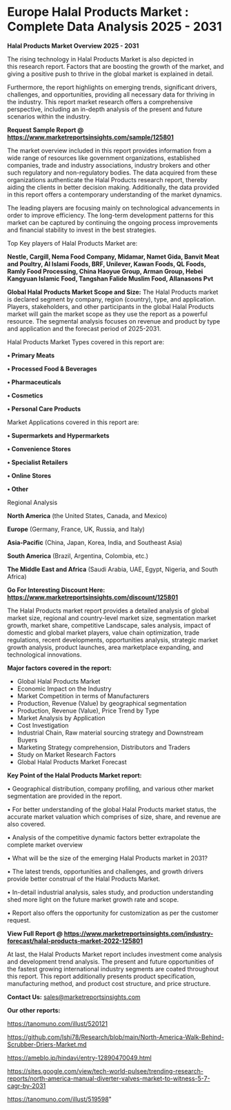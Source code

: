 # Europe Halal Products Market : Complete Data Analysis 2025 - 2031

<Strong> Halal Products Market Overview 2025 - 2031</strong>

The rising technology in Halal Products Market is also depicted in this research report. Factors that are boosting the growth of the market, and giving a positive push to thrive in the global market is explained in detail.

Furthermore, the report highlights on emerging trends, significant drivers, challenges, and opportunities, providing all necessary data for thriving in the industry. This report market research offers a comprehensive perspective, including an in-depth analysis of the present and future scenarios within the industry.

<strong>Request Sample Report @ <a href=https://www.marketreportsinsights.com/sample/125801>https://www.marketreportsinsights.com/sample/125801</a></strong>

The market overview included in this report provides information from a wide range of resources like government organizations, established companies, trade and industry associations, industry brokers and other such regulatory and non-regulatory bodies. The data acquired from these organizations authenticate the Halal Products research report, thereby aiding the clients in better decision making. Additionally, the data provided in this report offers a contemporary understanding of the market dynamics.

The leading players are focusing mainly on technological advancements in order to improve efficiency. The long-term development patterns for this market can be captured by continuing the ongoing process improvements and financial stability to invest in the best strategies.

Top Key players of Halal Products Market are:

<strong>Nestle, Cargill, Nema Food Company, Midamar, Namet Gida, Banvit Meat and Poultry, Al Islami Foods, BRF, Unilever, Kawan Foods, QL Foods, Ramly Food Processing, China Haoyue Group, Arman Group, Hebei Kangyuan Islamic Food, Tangshan Falide Muslim Food, Allanasons Pvt</strong>

<strong><b>Global Halal Products Market Scope and Size:</b></strong>
The Halal Products market is declared segment by company, region (country), type, and application. Players, stakeholders, and other participants in the global Halal Products market will gain the market scope as they use the report as a powerful resource. The segmental analysis focuses on revenue and product by type and application and the forecast period of 2025-2031.

Halal Products Market Types covered in this report are:

<strong>• Primary Meats

• Processed Food & Beverages

• Pharmaceuticals

• Cosmetics

• Personal Care Products</strong>

Market Applications covered in this report are:

<strong>• Supermarkets and Hypermarkets

• Convenience Stores

• Specialist Retailers

• Online Stores

• Other</strong> 

Regional Analysis

<strong>North America</strong> (the United States, Canada, and Mexico)

<strong>Europe</strong> (Germany, France, UK, Russia, and Italy)

<strong>Asia-Pacific</strong> (China, Japan, Korea, India, and Southeast Asia)

<strong>South America</strong> (Brazil, Argentina, Colombia, etc.)

<strong>The Middle East and Africa</strong> (Saudi Arabia, UAE, Egypt, Nigeria, and South Africa)

<strong>Go For Interesting Discount Here: <a href=https://www.marketreportsinsights.com/discount/125801>https://www.marketreportsinsights.com/discount/125801</a></strong>

The Halal Products market report provides a detailed analysis of global market size, regional and country-level market size, segmentation market growth, market share, competitive Landscape, sales analysis, impact of domestic and global market players, value chain optimization, trade regulations, recent developments, opportunities analysis, strategic market growth analysis, product launches, area marketplace expanding, and technological innovations.

<strong><b>Major factors covered in the report:</b></strong>
<ul>
  <li>Global Halal Products Market </li>
  <li>Economic Impact on the Industry</li>
  <li>Market Competition in terms of Manufacturers</li>
  <li>Production, Revenue (Value) by geographical segmentation</li>
  <li>Production, Revenue (Value), Price Trend by Type</li>
  <li>Market Analysis by Application</li>
  <li>Cost Investigation</li>
  <li>Industrial Chain, Raw material sourcing strategy and Downstream Buyers</li>
  <li>Marketing Strategy comprehension, Distributors and Traders</li>
  <li>Study on Market Research Factors</li>
  <li>Global Halal Products Market Forecast</li>
</ul>

<strong><b>Key Point of the Halal Products Market report:</b></strong>

• Geographical distribution, company profiling, and various other market segmentation are provided in the report.

• For better understanding of the global Halal Products market status, the accurate market valuation which comprises of size, share, and revenue are also covered.

• Analysis of the competitive dynamic factors better extrapolate the complete market overview

• What will be the size of the emerging Halal Products market in 2031?

• The latest trends, opportunities and challenges, and growth drivers provide better construal of the Halal Products Market.

• In-detail industrial analysis, sales study, and production understanding shed more light on the future market growth rate and scope.

• Report also offers the opportunity for customization as per the customer request.

<strong><b>View Full Report @ <a href=https://www.marketreportsinsights.com/industry-forecast/halal-products-market-2022-125801>https://www.marketreportsinsights.com/industry-forecast/halal-products-market-2022-125801</a></b></strong>


At last, the Halal Products Market report includes investment come analysis and development trend analysis. The present and future opportunities of the fastest growing international industry segments are coated throughout this report. This report additionally presents product specification, manufacturing method, and product cost structure, and price structure.

<strong>Contact Us:</strong>
sales@marketreportsinsights.com

<strong>Our other reports:</strong>

<a href=https://tanomuno.com/illust/520121>https://tanomuno.com/illust/520121</a>

<a href=https://github.com/Ishi78/Research/blob/main/North-America-Walk-Behind-Scrubber-Driers-Market.md>https://github.com/Ishi78/Research/blob/main/North-America-Walk-Behind-Scrubber-Driers-Market.md</a>

<a href=https://ameblo.jp/hindavi/entry-12890470049.html>https://ameblo.jp/hindavi/entry-12890470049.html</a>

<a href=https://sites.google.com/view/tech-world-pulsee/trending-research-reports/north-america-manual-diverter-valves-market-to-witness-5-7-cagr-by-2031>https://sites.google.com/view/tech-world-pulsee/trending-research-reports/north-america-manual-diverter-valves-market-to-witness-5-7-cagr-by-2031</a>

<a href=https://tanomuno.com/illust/519598>https://tanomuno.com/illust/519598</a>"
